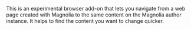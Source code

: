 This is an experimental browser add-on that lets you navigate from a web page created with Magnolia to the same content on the Magnolia author instance. It helps to find the content you want to change quicker.
